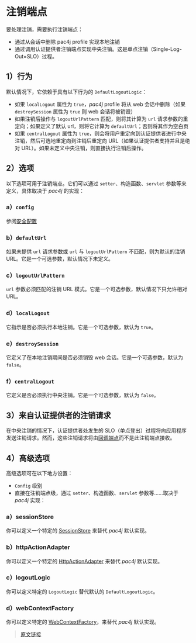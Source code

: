 # 注销端点

要处理注销，需要执行注销端点：

- 通过从会话中删除 pac4j profile 实现本地注销
- 通过调用认证提供者注销端点实现中央注销。这是单点注销（Single-Log-Out=SLO）过程。

## 1）行为

默认情况下，它依赖于具有以下行为的 `DefaultLogoutLogic`：

- 如果 `localLogout` 属性为 `true`，*pac4j* profile 将从 web 会话中删除（如果 `destroySession` 属性为 `true` 则 web 会话将被销毁）
- 如果注销后操作与 `logoutUrlPattern` 匹配，则将其计算为 `url` 请求参数的重定向；如果定义了默认 url，则将它计算为 `defaultUrl`；否则将其作为空白页
- 如果 `centralLogout` 属性为 `true`，则会将用户重定向到认证提供者进行中央注销，然后可选地重定向到注销后重定向 URL（如果认证提供者支持并且是绝对 URL）。如果未定义中央注销，则直接执行注销后操作。

## 2）选项

以下选项可用于注销端点。它们可以通过 `setter`、构造函数、`servlet` 参数等来定义，具体取决于 *pac4j* 的实现：

### a）`config`

参阅[安全配置](/v5.6/config.html)

### b）`defaultUrl`

如果未提供 `url` 请求参数或 `url` 与 `logoutUrlPattern` 不匹配，则为默认的注销 URL。它是一个可选参数，默认情况下未定义。

### c）`logoutUrlPattern`

`url` 参数必须匹配的注销 URL 模式。它是一个可选参数，默认情况下只允许相对 URL。

### d）`localLogout`

它指示是否必须执行本地注销。它是一个可选参数，默认为 `true`。

### e）`destroySession`

它定义了在本地注销期间是否必须销毁 web 会话。它是一个可选参数，默认为 `false`。

### f）`centralLogout`

它定义是否必须执行中央注销。它是一个可选参数，默认为 `false`。

## 3）来自认证提供者的注销请求

在中央注销的情况下，认证提供者处发生的 SLO（单点登出）过程将向应用程序发送注销请求。然而，这些注销请求将由[回调端点](/v5.6/callback-endpoint.html)而不是此注销端点接收。

## 4）高级选项

高级选项可在以下地方设置：

- `Config` 级别
- 直接在注销端点级，通过 `setter`、构造函数、`servlet` 参数等……取决于 *pac4j* 实现：

### a）sessionStore

你可以定义一个特定的 [SessionStore](/v5.6/session-store.html) 来替代 *pac4j* 默认实现。

### b）httpActionAdapter

你可以定义一个特定的 [HttpActionAdapter](/v5.6/http-action-adapter.html) 来替代 *pac4j* 默认实现。

### c）logoutLogic

你可以定义特定的 `LogoutLogic` 替代默认的 `DefaultLogoutLogic`。

### d）webContextFactory

你可以定义特定的 [WebContextFactory](/v5.6/web-context.html)，来替代 *pac4j* 默认实现。

> [原文链接](https://www.pac4j.org/5.6.x/docs/logout-endpoint.html)
